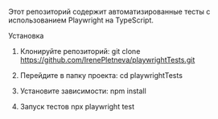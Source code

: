 Этот репозиторий содержит автоматизированные тесты с использованием Playwright на TypeScript.

Установка
1. Клонируйте репозиторий:
git clone https://github.com/IrenePletneva/playwrightTests.git

2. Перейдите в папку проекта:
cd playwrightTests

3. Установите зависимости:
npm install

4. Запуск тестов
npx playwright test

